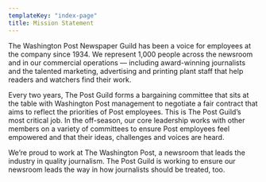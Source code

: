 ```yaml
---
templateKey: "index-page"
title: Mission Statement
---
```


The Washington Post Newspaper Guild has been a voice for employees at the company since 1934. We represent 1,000 people across the newsroom and in our commercial operations — including award-winning journalists and the talented marketing, advertising and printing plant staff that help readers and watchers find their work.

Every two years, The Post Guild forms a bargaining committee that sits at the table with Washington Post management to negotiate a fair contract that aims to reflect the priorities of Post employees. This is The Post Guild’s most critical job. In the off-season, our core leadership works with other members on a variety of committees to ensure Post employees feel empowered and that their ideas, challenges and voices are heard.

<!-- TK graf about our organizational structure within WBNG and TNG and CWA. -->

We’re proud to work at The Washington Post, a newsroom that leads the industry in quality journalism. The Post Guild is working to ensure our newsroom leads the way in how journalists should be treated, too.
